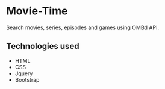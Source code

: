 # Movie-Time
Search movies, series, episodes and games using OMBd API.


## Technologies used
- HTML
- CSS
- Jquery
- Bootstrap